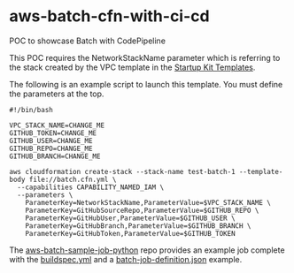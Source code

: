 # aws-batch-cfn-with-ci-cd
POC to showcase Batch with CodePipeline

This POC requires the NetworkStackName parameter which is referring  to the stack created by the VPC template in the [Startup Kit Templates](https://github.com/aws-samples/startup-kit-templates).


The following is an example script to launch this template. You must define the parameters at the top.

```
#!/bin/bash

VPC_STACK_NAME=CHANGE_ME
GITHUB_TOKEN=CHANGE_ME
GITHUB_USER=CHANGE_ME
GITHUB_REPO=CHANGE_ME
GITHUB_BRANCH=CHANGE_ME

aws cloudformation create-stack --stack-name test-batch-1 --template-body file://batch.cfn.yml \
  --capabilities CAPABILITY_NAMED_IAM \
  --parameters \
    ParameterKey=NetworkStackName,ParameterValue=$VPC_STACK_NAME \
    ParameterKey=GitHubSourceRepo,ParameterValue=$GITHUB_REPO \
    ParameterKey=GitHubUser,ParameterValue=$GITHUB_USER \
    ParameterKey=GitHubBranch,ParameterValue=$GITHUB_BRANCH \
    ParameterKey=GitHubToken,ParameterValue=$GITHUB_TOKEN
```

The [aws-batch-sample-job-python](https://github.com/rnzsgh/aws-batch-sample-job-python) repo provides an example job complete with
the [buildspec.yml](https://docs.aws.amazon.com/codebuild/latest/userguide/build-spec-ref.html) and
a [batch-job-definition.json](https://docs.aws.amazon.com/batch/latest/userguide/job-definition-template.html) example.
